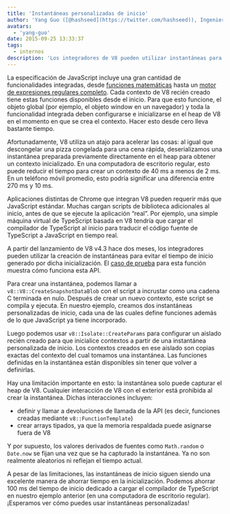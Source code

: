 ```yaml
---
title: 'Instantáneas personalizadas de inicio'
author: 'Yang Guo ([@hashseed](https://twitter.com/hashseed)), Ingeniero de software y proveedor de precalentadores de motores'
avatars:
  - 'yang-guo'
date: 2015-09-25 13:33:37
tags:
  - internos
description: 'Los integradores de V8 pueden utilizar instantáneas para evitar el tiempo de inicio generado por las inicializaciones de los programas de JavaScript.'
---
```

La especificación de JavaScript incluye una gran cantidad de funcionalidades integradas, desde [funciones matemáticas](https://developer.mozilla.org/en/docs/Web/JavaScript/Reference/Global_Objects/Math) hasta un [motor de expresiones regulares completo](https://developer.mozilla.org/en/docs/Web/JavaScript/Guide/Regular_Expressions). Cada contexto de V8 recién creado tiene estas funciones disponibles desde el inicio. Para que esto funcione, el objeto global (por ejemplo, el objeto window en un navegador) y toda la funcionalidad integrada deben configurarse e inicializarse en el heap de V8 en el momento en que se crea el contexto. Hacer esto desde cero lleva bastante tiempo.

<!--truncate-->
Afortunadamente, V8 utiliza un atajo para acelerar las cosas: al igual que descongelar una pizza congelada para una cena rápida, deserializamos una instantánea preparada previamente directamente en el heap para obtener un contexto inicializado. En una computadora de escritorio regular, esto puede reducir el tiempo para crear un contexto de 40 ms a menos de 2 ms. En un teléfono móvil promedio, esto podría significar una diferencia entre 270 ms y 10 ms.

Aplicaciones distintas de Chrome que integran V8 pueden requerir más que JavaScript estándar. Muchas cargan scripts de biblioteca adicionales al inicio, antes de que se ejecute la aplicación “real”. Por ejemplo, una simple máquina virtual de TypeScript basada en V8 tendría que cargar el compilador de TypeScript al inicio para traducir el código fuente de TypeScript a JavaScript en tiempo real.

A partir del lanzamiento de V8 v4.3 hace dos meses, los integradores pueden utilizar la creación de instantáneas para evitar el tiempo de inicio generado por dicha inicialización. El [caso de prueba](https://chromium.googlesource.com/v8/v8.git/+/4.5.103.9/test/cctest/test-serialize.cc#661) para esta función muestra cómo funciona esta API.

Para crear una instantánea, podemos llamar a `v8::V8::CreateSnapshotDataBlob` con el script a incrustar como una cadena C terminada en nulo. Después de crear un nuevo contexto, este script se compila y ejecuta. En nuestro ejemplo, creamos dos instantáneas personalizadas de inicio, cada una de las cuales define funciones además de lo que JavaScript ya tiene incorporado.

Luego podemos usar `v8::Isolate::CreateParams` para configurar un aislado recién creado para que inicialice contextos a partir de una instantánea personalizada de inicio. Los contextos creados en ese aislado son copias exactas del contexto del cual tomamos una instantánea. Las funciones definidas en la instantánea están disponibles sin tener que volver a definirlas.

Hay una limitación importante en esto: la instantánea solo puede capturar el heap de V8. Cualquier interacción de V8 con el exterior está prohibida al crear la instantánea. Dichas interacciones incluyen:

- definir y llamar a devoluciones de llamada de la API (es decir, funciones creadas mediante `v8::FunctionTemplate`)
- crear arrays tipados, ya que la memoria respaldada puede asignarse fuera de V8

Y por supuesto, los valores derivados de fuentes como `Math.random` o `Date.now` se fijan una vez que se ha capturado la instantánea. Ya no son realmente aleatorios ni reflejan el tiempo actual.

A pesar de las limitaciones, las instantáneas de inicio siguen siendo una excelente manera de ahorrar tiempo en la inicialización. Podemos ahorrar 100 ms del tiempo de inicio dedicado a cargar el compilador de TypeScript en nuestro ejemplo anterior (en una computadora de escritorio regular). ¡Esperamos ver cómo puedes usar instantáneas personalizadas!
